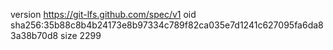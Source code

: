 version https://git-lfs.github.com/spec/v1
oid sha256:35b88c8b4b24173e8b97334c789f82ca035e7d1241c627095fa6da83a38b70d8
size 2299
